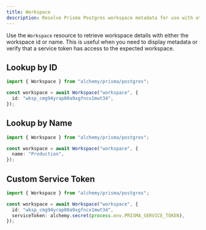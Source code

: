 ```yaml
---
title: Workspace
description: Resolve Prisma Postgres workspace metadata for use with other resources.
---
```


Use the `Workspace` resource to retrieve workspace details with either the workspace id or name. This is useful when you need to display metadata or verify that a service token has access to the expected workspace.

## Lookup by ID

```ts
import { Workspace } from "alchemy/prisma/postgres";

const workspace = await Workspace("workspace", {
  id: "wksp_cmg94yrap00a9xgfncx1mwt34",
});
```

## Lookup by Name

```ts
import { Workspace } from "alchemy/prisma/postgres";

const workspace = await Workspace("workspace", {
  name: "Production",
});
```

## Custom Service Token

```ts
import { Workspace } from "alchemy/prisma/postgres";

const workspace = await Workspace("workspace", {
  id: "wksp_cmg94yrap00a9xgfncx1mwt34",
  serviceToken: alchemy.secret(process.env.PRISMA_SERVICE_TOKEN),
});
```
